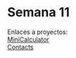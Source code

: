 # Semana 11
Enlaces a proyectos:<br>
[MiniCalculator](https://github.com/ceduardoHN/MiniCalculadora)<br>
[Contacts](https://github.com/ceduardoHN/Contacts)
